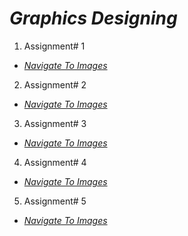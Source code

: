 # *Graphics Designing*

1)  Assignment# 1
   *  *[Navigate To Images](https://github.com/Daniyalzakir321)*

2)  Assignment# 2
   *  *[Navigate To Images](https://github.com/Daniyalzakir321)*

3)  Assignment# 3
   *  *[Navigate To Images](https://github.com/Daniyalzakir321)*

4)  Assignment# 4
   *  *[Navigate To Images](https://github.com/Daniyalzakir321)*

5)  Assignment# 5
   *  *[Navigate To Images](https://github.com/Daniyalzakir321)*


